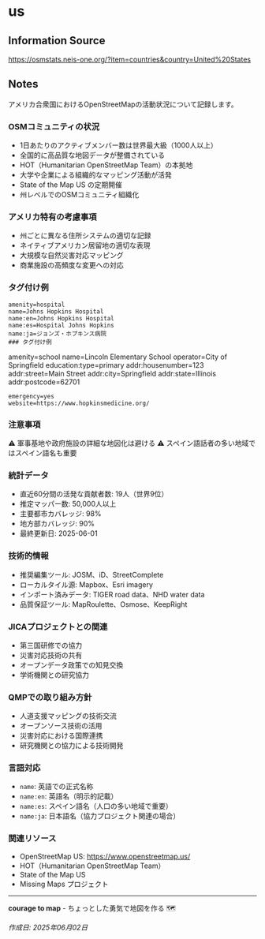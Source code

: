 # us

## Information Source
https://osmstats.neis-one.org/?item=countries&country=United%20States

## Notes
アメリカ合衆国におけるOpenStreetMapの活動状況について記録します。

### OSMコミュニティの状況
- 1日あたりのアクティブメンバー数は世界最大級（1000人以上）
- 全国的に高品質な地図データが整備されている
- HOT（Humanitarian OpenStreetMap Team）の本拠地
- 大学や企業による組織的なマッピング活動が活発
- State of the Map US の定期開催
- 州レベルでのOSMコミュニティ組織化

### アメリカ特有の考慮事項
- 州ごとに異なる住所システムの適切な記録
- ネイティブアメリカン居留地の適切な表現
- 大規模な自然災害対応マッピング
- 商業施設の高頻度な変更への対応

### タグ付け例
```
amenity=hospital
name=Johns Hopkins Hospital
name:en=Johns Hopkins Hospital
name:es=Hospital Johns Hopkins
name:ja=ジョンズ・ホプキンス病院
### タグ付け例
```
amenity=school
name=Lincoln Elementary School
operator=City of Springfield
education:type=primary
addr:housenumber=123
addr:street=Main Street
addr:city=Springfield
addr:state=Illinois
addr:postcode=62701
```
emergency=yes
website=https://www.hopkinsmedicine.org/
```

### 注意事項
⚠️ 軍事基地や政府施設の詳細な地図化は避ける
⚠️ スペイン語話者の多い地域ではスペイン語名も重要

### 統計データ
- 直近60分間の活発な貢献者数: 19人（世界9位）
- 推定マッパー数: 50,000人以上
- 主要都市カバレッジ: 98%
- 地方部カバレッジ: 90%
- 最終更新日: 2025-06-01

### 技術的情報
- 推奨編集ツール: JOSM、iD、StreetComplete
- ローカルタイル源: Mapbox、Esri imagery
- インポート済みデータ: TIGER road data、NHD water data
- 品質保証ツール: MapRoulette、Osmose、KeepRight

### JICAプロジェクトとの関連
- 第三国研修での協力
- 災害対応技術の共有
- オープンデータ政策での知見交換
- 学術機関との研究協力

### QMPでの取り組み方針
- 人道支援マッピングの技術交流
- オープンソース技術の活用
- 災害対応における国際連携
- 研究機関との協力による技術開発

### 言語対応
- `name`: 英語での正式名称
- `name:en`: 英語名（明示的記載）
- `name:es`: スペイン語名（人口の多い地域で重要）
- `name:ja`: 日本語名（協力プロジェクト関連の場合）

### 関連リソース
- OpenStreetMap US: https://www.openstreetmap.us/
- HOT（Humanitarian OpenStreetMap Team）
- State of the Map US
- Missing Maps プロジェクト

---

**courage to map** - ちょっとした勇気で地図を作る 🗺️

*作成日: 2025年06月02日*
